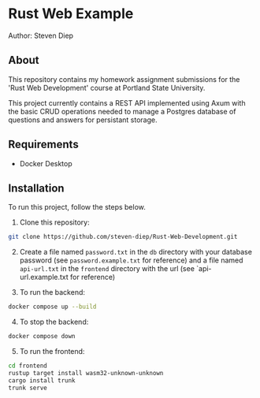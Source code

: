 # Rust Web Example
Author: Steven Diep

## About
This repository contains my homework assignment submissions for the 'Rust Web Development' course at Portland State University.

This project currently contains a REST API implemented using Axum with the basic CRUD operations needed to manage a Postgres database of questions and answers for persistant storage.

## Requirements
- Docker Desktop

## Installation
To run this project, follow the steps below.

1. Clone this repository:

```Bash
git clone https://github.com/steven-diep/Rust-Web-Development.git
```

2. Create a file named `password.txt` in the `db` directory with your database password (see `password.example.txt` for reference) and a file named `api-url.txt` in the `frontend` directory with the url (see `api-url.example.txt for reference)

3. To run the backend:
```Bash
docker compose up --build
```

4. To stop the backend:
```Bash
docker compose down
```

5. To run the frontend:
```Bash
cd frontend
rustup target install wasm32-unknown-unknown
cargo install trunk
trunk serve
```